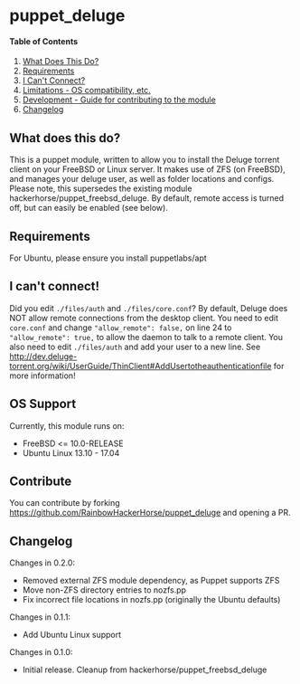 # puppet_deluge

#### Table of Contents

1. [What Does This Do?](#What-does-this-do)
2. [Requirements](#Requirements)
3. [I Can't Connect?](#I-cant-connect)
4. [Limitations - OS compatibility, etc.](#limitations)
5. [Development - Guide for contributing to the module](#contribute)
6. [Changelog](#changelog)

## What does this do?
This is a puppet module, written to allow you to install the Deluge torrent client
on your FreeBSD or Linux server. It makes use of ZFS (on FreeBSD), and manages your deluge user, as well as 
folder locations and configs.
Please note, this supersedes the existing module hackerhorse/puppet_freebsd_deluge.
By default, remote access is turned off, but can easily be enabled (see below).

## Requirements
For Ubuntu, please ensure you install puppetlabs/apt

## I can't connect!
Did you edit `./files/auth` and `./files/core.conf`?
By default, Deluge does NOT allow remote connections from the desktop client.
You need to edit `core.conf` and change `"allow_remote": false,` on line 24 to 
`"allow_remote": true,` to allow the daemon to talk to a remote client.
You also need to edit `./files/auth` and add your user to a new line.
See http://dev.deluge-torrent.org/wiki/UserGuide/ThinClient#AddUsertotheauthenticationfile
for more information!

## OS Support
Currently, this module runs on:
* FreeBSD <= 10.0-RELEASE
* Ubuntu Linux 13.10 - 17.04

## Contribute
You can contribute by forking https://github.com/RainbowHackerHorse/puppet_deluge
and opening a PR.

## Changelog

Changes in 0.2.0:
- Removed external ZFS module dependency, as Puppet supports ZFS
- Move non-ZFS directory entries to nozfs.pp
- Fix incorrect file locations in nozfs.pp (originally the Ubuntu defaults)

Changes in 0.1.1:
- Add Ubuntu Linux support

Changes in 0.1.0:
- Initial release. Cleanup from hackerhorse/puppet_freebsd_deluge
